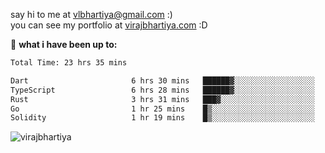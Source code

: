 say hi to me at [vlbhartiya@gmail.com](mailto:vlbhartiya@gmail.com) :)<br/>
you can see my portfolio at [virajbhartiya.com](https://virajbhartiya.com) :D<br/>


🚀 **what i have been up to:**

<!--START_SECTION:waka-->

```txt
Total Time: 23 hrs 35 mins

Dart                       6 hrs 30 mins   ██████▓░░░░░░░░░░░░░░░░░░   26.56 %
TypeScript                 6 hrs 28 mins   ██████▓░░░░░░░░░░░░░░░░░░   26.41 %
Rust                       3 hrs 31 mins   ███▓░░░░░░░░░░░░░░░░░░░░░   14.39 %
Go                         1 hr 25 mins    █▒░░░░░░░░░░░░░░░░░░░░░░░   05.81 %
Solidity                   1 hr 19 mins    █▒░░░░░░░░░░░░░░░░░░░░░░░   05.42 %
```

<!--END_SECTION:waka-->

<p align="left"> <img src="https://komarev.com/ghpvc/?username=virajbhartiya&color=blue" alt="virajbhartiya" /> </p>

